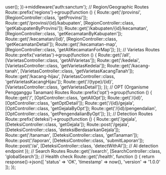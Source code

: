 <?php

// routes/api.php
use Illuminate\Http\Request;
use Illuminate\Support\Facades\Route;
use App\Http\Controllers\Api\RegionController;
use App\Http\Controllers\Api\VarietasController;
use App\Http\Controllers\Api\OptController;
use App\Http\Controllers\Api\DeteksiController;
use App\Http\Controllers\Api\SearchController;

/*
|--------------------------------------------------------------------------
| API Routes
|--------------------------------------------------------------------------
*/

Route::get('/user', function (Request $request) {
    return $request->user();
})->middleware('auth:sanctum');

// Region/Geographic Routes
Route::prefix('regions')->group(function () {
    Route::get('/provinsi', [RegionController::class, 'getProvinsi']);
    Route::get('/provinsi/{id}/kabupaten', [RegionController::class, 'getKabupatenByProvinsi']);
    Route::get('/kabupaten/{id}/kecamatan', [RegionController::class, 'getKecamatanByKabupaten']);
    Route::get('/kecamatan/{id}', [RegionController::class, 'getKecamatanDetail']);
    Route::get('/kecamatan-map', [RegionController::class, 'getAllKecamatanForMap']);
});

// Varietas Routes
Route::prefix('varietas')->group(function () {
    Route::get('/all', [VarietasController::class, 'getAllVarietas']);
    Route::get('/kedelai', [VarietasController::class, 'getVarietasKedelai']);
    Route::get('/kacang-tanah', [VarietasController::class, 'getVarietasKacangTanah']);
    Route::get('/kacang-hijau', [VarietasController::class, 'getVarietasKacangHijau']);
    Route::get('/{type}/{id}', [VarietasController::class, 'getVarietasDetail']);
});

// OPT (Organisme Pengganggu Tanaman) Routes
Route::prefix('opt')->group(function () {
    Route::get('/', [OptController::class, 'getAllOpt']);
    Route::get('/{id}', [OptController::class, 'getOptDetail']);
    Route::get('/{id}/gejala', [OptController::class, 'getGejalaByOpt']);
    Route::get('/{id}/pengendalian', [OptController::class, 'getPengendalianByOpt']);
});

// Detection Routes
Route::prefix('deteksi')->group(function () {
    Route::get('/gejala', [DeteksiController::class, 'getGejala']);
    Route::post('/gejala', [DeteksiController::class, 'deteksiBerdasarkanGejala']);
    Route::get('/tanaman', [DeteksiController::class, 'getTanaman']);
    Route::post('/laporan', [DeteksiController::class, 'submitLaporan']);
    Route::post('/ai', [DeteksiController::class, 'detectWithAI']); // AI detection endpoint
});

// Search Routes
Route::get('/search', [SearchController::class, 'globalSearch']);

// Health check
Route::get('/health', function () {
    return response()->json([
        'status' => 'OK',
        'timestamp' => now(),
        'version' => '1.0.0'
    ]);
});
